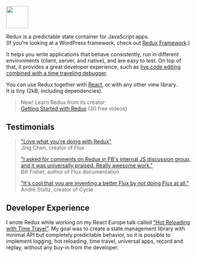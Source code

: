 <img src="https://camo.githubusercontent.com/f28b5bc7822f1b7bb28a96d8d09e7d79169248fc/687474703a2f2f692e696d6775722e636f6d2f4a65567164514d2e706e67" height="60">  

Redux is a predictable state container for JavaScript apps.  
(If you're looking at a WordPress framework, check out [Redux Framework]().)
  
It helps you write applications that behave consistently, run in different environments (client, server, and native), and are easy to test. On top of that, it provides a great developer experience, such as [live code editing combined with a time traveling debugger]().  
  
You can use Redux together with [React](), or with any other view library.  
It is tiny (2kB, including dependencies).  
  
> New! Learn Redux from its creator:   
> [Getting Started with Redux]() (30 free videos)  
  
## Testimonials  
  
> ["Love what you're doing with Redux"]()  
> Jing Chen, creator of Flux  
>  
> ["I asked for comments on Redux in FB's internal JS discussion group, and it was universally praised. Really awesome work."]()  
> Bill Fisher, author of Flux documentation  
>  
> ["It's cool that you are inventing a better Flux by not doing Flux at all."]()  
> André Staltz, creator of Cycle  
  
## Developer Experience  
  
I wrote Redux while working on my React Europe talk called [“Hot Reloading with Time Travel”](). My goal was to create a state management library with minimal API but completely predictable behavior, so it is possible to implement logging, hot reloading, time travel, universal apps, record and replay, without any buy-in from the developer.